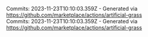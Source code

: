 Commits: 2023-11-23T10:10:03.359Z - Generated via https://github.com/marketplace/actions/artificial-grass
<br>
Commits: 2023-11-23T10:10:03.359Z - Generated via https://github.com/marketplace/actions/artificial-grass
<br>
